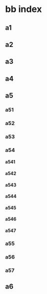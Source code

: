 # bb index
## a1
## a2
## a3
## a4
## a5
### a51
### a52
### a53
### a54
#### a541
#### a542
#### a543
#### a544
#### a545
#### a546
#### a547
### a55
### a56
### a57
## a6